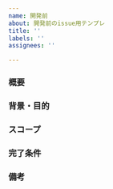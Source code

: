 ```yaml
---
name: 開発前
about: 開発前のissue用テンプレ
title: ''
labels: ''
assignees: ''

---
```


### 概要


### 背景・目的


### スコープ


### 完了条件


### 備考
